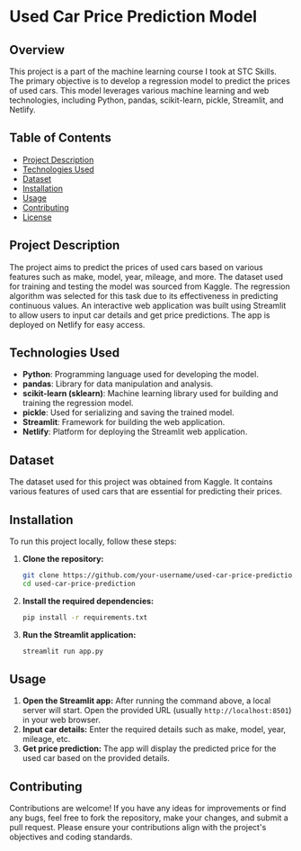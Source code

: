 # Used Car Price Prediction Model

## Overview
This project is a part of the machine learning course I took at STC Skills. The primary objective is to develop a regression model to predict the prices of used cars. This model leverages various machine learning and web technologies, including Python, pandas, scikit-learn, pickle, Streamlit, and Netlify.

## Table of Contents
- [Project Description](#project-description)
- [Technologies Used](#technologies-used)
- [Dataset](#dataset)
- [Installation](#installation)
- [Usage](#usage)
- [Contributing](#contributing)
- [License](#license)

## Project Description
The project aims to predict the prices of used cars based on various features such as make, model, year, mileage, and more. The dataset used for training and testing the model was sourced from Kaggle. The regression algorithm was selected for this task due to its effectiveness in predicting continuous values. An interactive web application was built using Streamlit to allow users to input car details and get price predictions. The app is deployed on Netlify for easy access.

## Technologies Used
- **Python**: Programming language used for developing the model.
- **pandas**: Library for data manipulation and analysis.
- **scikit-learn (sklearn)**: Machine learning library used for building and training the regression model.
- **pickle**: Used for serializing and saving the trained model.
- **Streamlit**: Framework for building the web application.
- **Netlify**: Platform for deploying the Streamlit web application.

## Dataset
The dataset used for this project was obtained from Kaggle. It contains various features of used cars that are essential for predicting their prices.

## Installation
To run this project locally, follow these steps:

1. **Clone the repository:**
   ```sh
   git clone https://github.com/your-username/used-car-price-prediction.git
   cd used-car-price-prediction
   ```

2. **Install the required dependencies:**
   ```sh
   pip install -r requirements.txt
   ```

3. **Run the Streamlit application:**
   ```sh
   streamlit run app.py
   ```

## Usage
1. **Open the Streamlit app:** After running the command above, a local server will start. Open the provided URL (usually `http://localhost:8501`) in your web browser.
2. **Input car details:** Enter the required details such as make, model, year, mileage, etc.
3. **Get price prediction:** The app will display the predicted price for the used car based on the provided details.

## Contributing
Contributions are welcome! If you have any ideas for improvements or find any bugs, feel free to fork the repository, make your changes, and submit a pull request. Please ensure your contributions align with the project's objectives and coding standards.
